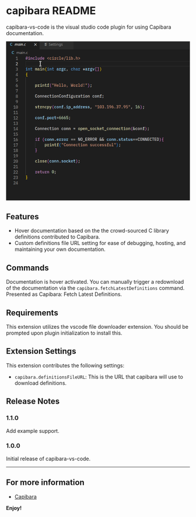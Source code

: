 # capibara README

capibara-vs-code is the visual studio code plugin for using Capibara documentation.

![Hover-based Documentation](images/capibara.gif)

## Features

- Hover documentation based on the the crowd-sourced C library definitions contributed to Capibara.
- Custom definitions file URL setting for ease of debugging, hosting, and maintaining your own documentation.

## Commands

Documentation is hover activated. You can manually trigger a redownload of the documentation via the `capibara.fetchLatestDefinitions` command.
Presented as Capibara: Fetch Latest Definitions.

## Requirements

This extension utilizes the vscode file downloader extension. You should be prompted upon plugin initialization to install this.

## Extension Settings

This extension contributes the following settings:

- `capibara.definitionsFileURL`: This is the URL that capibara will use to download definitions.

## Release Notes

### 1.1.0

Add example support.

### 1.0.0

Initial release of capibara-vs-code.

---

## For more information

- [Capibara](https://capibara.tools/)

**Enjoy!**
